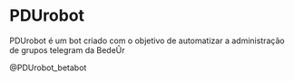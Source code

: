 # PDUrobot 

PDUrobot é um bot criado com o objetivo de automatizar a administração de grupos telegram da BedeÛr

@PDUrobot_betabot
